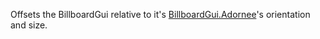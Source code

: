 Offsets the BillboardGui relative to it's [BillboardGui.Adornee](https://developer.roblox.com/api-reference/property/BillboardGui/Adornee)'s orientation and size.